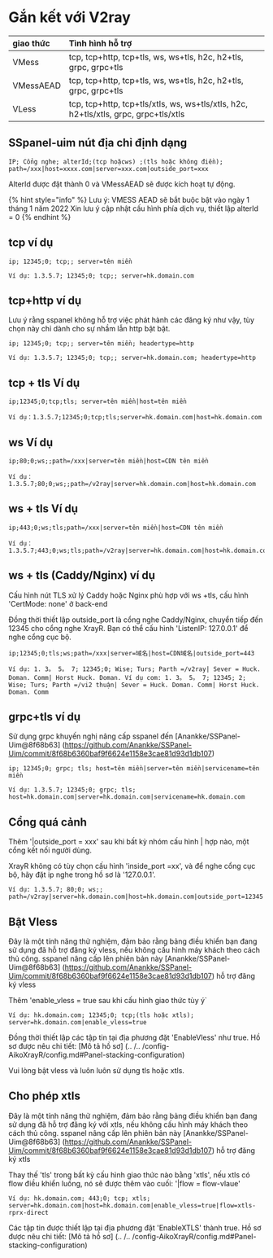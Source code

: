 # Gắn kết với V2ray

| giao thức| Tình hình hỗ trợ |
| :--- | :--- |
| VMess | tcp, tcp+http, tcp+tls, ws, ws+tls, h2c, h2+tls, grpc, grpc+tls |
| VMessAEAD | tcp, tcp+http, tcp+tls, ws, ws+tls, h2c, h2+tls, grpc, grpc+tls |
| VLess | tcp, tcp+http, tcp+tls/xtls, ws, ws+tls/xtls, h2c, h2+tls/xtls, grpc, grpc+tls/xtls |

## SSpanel-uim nút địa chỉ định dạng

```text
IP; Cổng nghe; alterId;(tcp hoặcws) ;(tls hoặc không điền); path=/xxx|host=xxxx.com|server=xxx.com|outside_port=xxx
```

AlterId được đặt thành 0 và VMessAEAD sẽ được kích hoạt tự động.

{% hint style="info" %} Lưu ý: VMESS AEAD sẽ bắt buộc bật vào ngày 1 tháng 1 năm 2022 Xin lưu ý cập nhật cấu hình phía dịch vụ, thiết lập alterId = 0 {% endhint %}

## tcp ví dụ

```text
ip; 12345;0; tcp;; server=tên miền
```

```text
Ví dụ: 1.3.5.7; 12345;0; tcp;; server=hk.domain.com
```

## tcp+http ví dụ

Lưu ý rằng sspanel không hỗ trợ việc phát hành các đăng ký như vậy, tùy chọn này chỉ dành cho sự nhầm lẫn http bật bật.

```text
ip; 12345;0; tcp;; server=tên miền; headertype=http
```

```text
Ví dụ: 1.3.5.7; 12345;0; tcp;; server=hk.domain.com; headertype=http
```

## tcp + tls Ví dụ

```text
ip;12345;0;tcp;tls; server=tên miền|host=tên miền
```

```text
Ví dụ：1.3.5.7;12345;0;tcp;tls;server=hk.domain.com|host=hk.domain.com
```

## ws Ví dụ

```text
ip;80;0;ws;;path=/xxx|server=tên miền|host=CDN tên miền
```

```text
Ví dụ：1.3.5.7;80;0;ws;;path=/v2ray|server=hk.domain.com|host=hk.domain.com
```

## ws + tls Ví dụ

```text
ip;443;0;ws;tls;path=/xxx|server=tên miền|host=CDN tên miền
```

```text
Ví dụ：1.3.5.7;443;0;ws;tls;path=/v2ray|server=hk.domain.com|host=hk.domain.com
```

## ws + tls (Caddy/Nginx) ví dụ

Cấu hình nút TLS xử lý Caddy hoặc Nginx phù hợp với ws +tls, cấu hình 'CertMode: none' ở back-end

Đồng thời thiết lập outside_port là cổng nghe Caddy/Nginx, chuyển tiếp đến 12345 cho cổng nghe XrayR. Bạn có thể cấu hình 'ListenIP: 127.0.0.1' để nghe cổng cục bộ.

```text
ip;12345;0;tls;ws;path=/xxx|server=域名|host=CDN域名|outside_port=443
```

```text
Ví dụ: 1. 3。 5。 7; 12345;0; Wise; Turs; Parth =/v2ray| Sever = Huck. Doman. Comm| Horst Huck. Doman. Ví dụ com: 1. 3。 5。 7; 12345; 2; Wise; Turs; Parth =/vi2 thuận| Sever = Huck. Doman. Comm| Horst Huck. Doman. Comm
```

## grpc+tls ví dụ

Sử dụng grpc khuyến nghị nâng cấp sspanel đến [Anankke/SSPanel-Uim@8f68b63] (https://github.com/Anankke/SSPanel-Uim/commit/8f68b6360baf9f6624e1158e3cae81d93d1db107)

```text
ip; 12345;0; grpc; tls; host=tên miền|server=tên miền|servicename=tên miền
```

```text
Ví dụ: 1.3.5.7; 12345;0; grpc; tls; host=hk.domain.com|server=hk.domain.com|servicename=hk.domain.com
```

## Cổng quá cảnh

Thêm '|outside_port = xxx' sau khi bất kỳ nhóm cấu hình  | hợp nào, một cổng kết nối người dùng.

XrayR không có tùy chọn cấu hình 'inside_port =xx', và để nghe cổng cục bộ, hãy đặt ip nghe trong hồ sơ là '127.0.0.1'.

```text
Ví dụ: 1.3.5.7; 80;0; ws;; path=/v2ray|server=hk.domain.com|host=hk.domain.com|outside_port=12345
```

## Bật Vless

Đây là một tính năng thử nghiệm, đảm bảo rằng bảng điều khiển bạn đang sử dụng đã hỗ trợ đăng ký vless, nếu không cấu hình máy khách theo cách thủ công. 
sspanel nâng cấp lên phiên bản này [Anankke/SSPanel-Uim@8f68b63] (https://github.com/Anankke/SSPanel-Uim/commit/8f68b6360baf9f6624e1158e3cae81d93d1db107) hỗ trợ đăng ký vless

Thêm 'enable_vless = true sau khi cấu hình giao thức tùy ý`

```text
Ví dụ: hk.domain.com; 12345;0; tcp;(tls hoặc xtls); server=hk.domain.com|enable_vless=true
```

Đồng thời thiết lập các tập tin tại địa phương đặt 'EnableVless' như true. Hồ sơ được nêu chi tiết: [Mô tả hồ sơ] (.. /.. /config-AikoXrayR/config.md#Panel-stacking-configuration)

Vui lòng bật vless và luôn luôn sử dụng tls hoặc xtls.

## Cho phép xtls

Đây là một tính năng thử nghiệm, đảm bảo rằng bảng điều khiển bạn đang sử dụng đã hỗ trợ đăng ký với xtls, nếu không cấu hình máy khách theo cách thủ công. 
sspanel nâng cấp lên phiên bản này [Anankke/SSPanel-Uim@8f68b63] (https://github.com/Anankke/SSPanel-Uim/commit/8f68b6360baf9f6624e1158e3cae81d93d1db107) hỗ trợ đăng ký xtls

Thay thế 'tls' trong bất kỳ cấu hình giao thức nào bằng 'xtls', nếu xtls có flow điều khiển luồng, nó sẽ được thêm vào cuối: '|flow = flow-vlaue'

```text
Ví dụ: hk.domain.com; 443;0; tcp; xtls; server=hk.domain.com|host=hk.domain.com|enable_vless=true|flow=xtls-rprx-direct
```

Các tập tin được thiết lập tại địa phương đặt 'EnableXTLS' thành true. Hồ sơ được nêu chi tiết: [Mô tả hồ sơ] (.. /.. /config-AikoXrayR/config.md#Panel-stacking-configuration)

